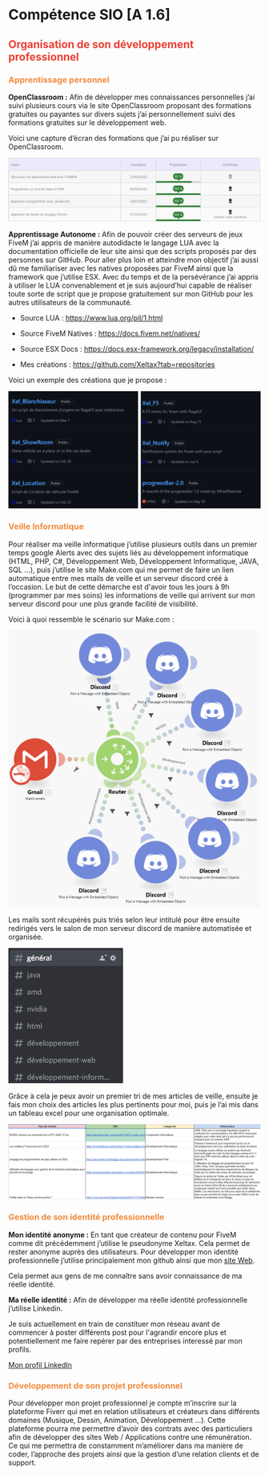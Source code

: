 ﻿# Compétence SIO [A 1.6]

## <span style="color:rgb(235, 64, 52)"> Organisation de son développement professionnel</span>

### <span style="color:rgb(240, 139, 62)">Apprentissage personnel</span>

**OpenClassroom :** Afin de développer mes connaissances personnelles j’ai suivi plusieurs cours via le site OpenClassroom proposant des formations gratuites ou payantes sur divers sujets j’ai personnellement suivi des formations gratuites sur le développement web.

Voici une capture d’écran des formations que j’ai pu réaliser sur OpenClassroom.

![image info](./img/OpenClassroom.png)

**Apprentissage Autonome :** Afin de pouvoir créer des serveurs de jeux FiveM j’ai appris de manière autodidacte le langage LUA avec la documentation officielle de leur site ainsi que des scripts proposés par des personnes sur GitHub. Pour aller plus loin et atteindre mon objectif j’ai aussi dû me familiariser avec les natives proposées par FiveM ainsi que la framework que j’utilise ESX. Avec du temps et de la persévérance j’ai appris à utiliser le LUA convenablement et je suis aujourd’hui capable de réaliser toute sorte de script que je propose gratuitement sur mon GitHub pour les autres utilisateurs de la communauté.

- Source LUA : <https://www.lua.org/pil/1.html>

- Source FiveM Natives : https://docs.fivem.net/natives/

- Source ESX Docs : <https://docs.esx-framework.org/legacy/installation/>

- Mes créations : https://github.com/Xeltax?tab=repositories

Voici un exemple des créations que je propose :

![image info](./img/MyCreation.png)


### <span style="color:rgb(240, 139, 62)">Veille Informatique</span>

Pour réaliser ma veille informatique j’utilise plusieurs outils dans un premier temps google Alerts avec des sujets liés au développement informatique (HTML, PHP, C#, Développement Web, Développement Informatique, JAVA, SQL …), puis j’utilise le site Make.com qui me permet de faire un lien automatique entre mes mails de veille et un serveur discord créé à l’occasion. Le but de cette démarche est d'avoir tous les jours à 9h (programmer par mes soins) les informations de veille qui arrivent sur mon serveur discord pour une plus grande facilité de visibilité. 

Voici à quoi ressemble le scénario sur Make.com :

![image info](./img/make.png)

Les mails sont récupérés puis triés selon leur intitulé pour être ensuite redirigés vers le salon de mon serveur discord de manière automatisée et organisée.

![image info](./img/discord.png)

Grâce à cela je peux avoir un premier tri de mes articles de veille, ensuite je fais mon choix des articles les plus pertinents pour moi, puis je l’ai mis dans un tableau excel pour une organisation optimale.

![image info](./img/excel.png)

### <span style="color:rgb(240, 139, 62)">Gestion de son identité professionnelle</span>

**Mon identité anonyme :** En tant que créateur de contenu pour FiveM comme dit précédemment j’utilise le pseudonyme Xeltax. Cela permet de rester anonyme auprès des utilisateurs. Pour développer mon identité professionnelle j’utilise principalement mon github ainsi que mon [site Web](https://xeltax.github.io).

Cela permet aux gens de me connaître sans avoir connaissance de ma réelle identité.

**Ma réelle identité :** Afin de développer ma réelle identité professionnelle j’utilise Linkedin.

Je suis actuellement en train de constituer mon réseau avant de commencer à poster différents post pour l'agrandir encore plus et potentiellement me faire repérer par des entreprises interessé par mon profils.

[Mon profil LinkedIn](https://www.linkedin.com/in/cl%C3%A9ment-honor%C3%A9-7166aa238/)

### <span style="color:rgb(240, 139, 62)">Développement de son projet professionnel</span>

Pour développer mon projet professionnel je compte m’inscrire sur la plateforme Fiverr qui  met en relation utilisateurs et créateurs dans différents domaines (Musique, Dessin, Animation, Développement …). Cette plateforme pourra me permettre d’avoir des contrats avec des particuliers afin de développer des sites Web / Applications contre une rémunération. Ce qui me permettra de constamment m’améliorer dans ma manière de coder, l’approche des projets ainsi que la gestion d’une relation clients et de support.


